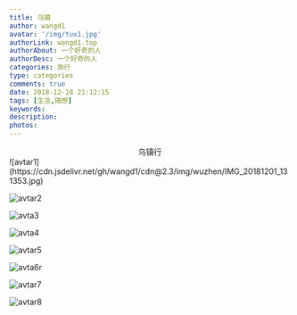 ```yaml
---
title: 乌镇
author: wangd1
avatar: '/img/tux1.jpg'
authorLink: wangd1.top
authorAbout: 一个好奇的人
authorDesc: 一个好奇的人
categories: 旅行
type: categories
comments: true
date: 2018-12-18 21:12:15
tags: [生活,随想]
keywords:
description:
photos:
---
```

<center>乌镇行</center>
<!--more-->
![avtar1](https://cdn.jsdelivr.net/gh/wangd1/cdn@2.3/img/wuzhen/IMG_20181201_131353.jpg)

![avtar2](https://cdn.jsdelivr.net/gh/wangd1/cdn@2.3/img/wuzhen/IMG_20181201_133624.jpg)

![avta3](https://cdn.jsdelivr.net/gh/wangd1/cdn@2.3/img/wuzhen/IMG_20181201_133644.jpg)

![avta4](https://cdn.jsdelivr.net/gh/wangd1/cdn@2.3/img/wuzhen/IMG_20181201_133724.jpg)

![avtar5](https://cdn.jsdelivr.net/gh/wangd1/cdn@2.3/img/wuzhen/IMG_20181201_140359.jpg)

![avta6r](https://cdn.jsdelivr.net/gh/wangd1/cdn@2.3/img/wuzhen/IMG_20181201_141010.jpg)

![avtar7](https://cdn.jsdelivr.net/gh/wangd1/cdn@2.3/img/wuzhen/IMG_20181201_141723.jpg)

![avtar8](https://cdn.jsdelivr.net/gh/wangd1/cdn@2.3/img/wuzhen/IMG_20181201_144840.jpg)
